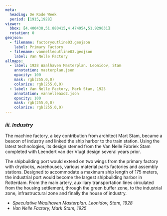 ```yaml
---
meta:
  heading: De Rode Week
  period: [1915,1928]
viewer:
  bbox: [4.400438,51.880415,4.474954,51.929031]
  rotation: 0
geojson:
  - filename: factoryoutline03.geojson
    label: Primary Factory
  - filename: vannelleoutline03.geojson
    label: Van Nelle Factory
allmaps:
  - label: 1928 Waalhaven Masterplan. Leonidov, Stam
    annotation: masterplan.json
    opacity: 100
    mask: rgb(255,0,0)
    colorize: rgb(255,0,0)
  - label: Van Nelle Factory, Mark Stam, 1925
    annotation: vannelleaxo2.json
    opacity: 100
    mask: rgb(255,0,0)
    colorize: rgb(255,0,0)
---
```


### _iii.    Industry_

The machine factory, a key contribution from architect Mart Stam, became a beacon of industry and linked the ship harbor to the train station. Using the latest technologies, its design stemed from the Van Nelle Fabriek Stam completed with Leendert van der Vlugt design several years prior.

The shipbuilding port would extend on two wings from the primary factory with drydocks, warehouses, various material parts factories and assembly stations. Designed to accommodate a maximum ship length of 175 meters, the industrial port would become the largest shipbuilding harbor in Rotterdam. From the main artery, auxiliary transportation lines circulated from the housing settlement, through the green buffer zone, to the industrial zone, infrastructural zone and finally the house of industry.

- _Speculative Waalhaven Masterplan. Leonidov, Stam, 1928_
- _Van Nelle Factory, Mark Stam, 1925_


